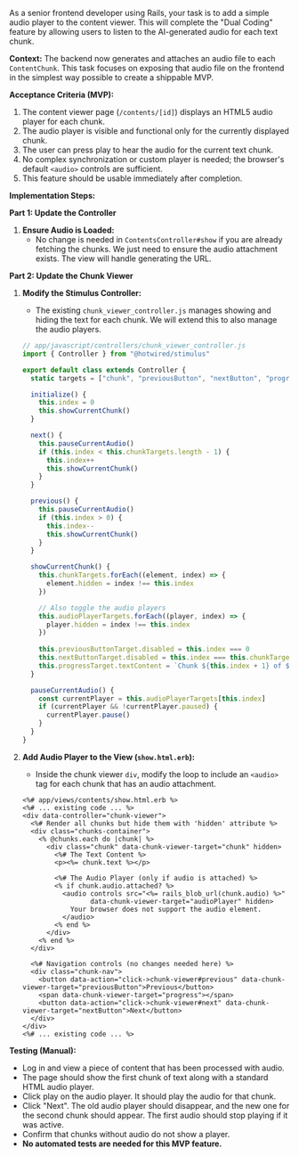As a senior frontend developer using Rails, your task is to add a simple audio player to the content viewer. This will complete the "Dual Coding" feature by allowing users to listen to the AI-generated audio for each text chunk.

**Context:**
The backend now generates and attaches an audio file to each `ContentChunk`. This task focuses on exposing that audio file on the frontend in the simplest way possible to create a shippable MVP.

**Acceptance Criteria (MVP):**
1.  The content viewer page (`/contents/[id]`) displays an HTML5 audio player for each chunk.
2.  The audio player is visible and functional only for the currently displayed chunk.
3.  The user can press play to hear the audio for the current text chunk.
4.  No complex synchronization or custom player is needed; the browser's default `<audio>` controls are sufficient.
5.  This feature should be usable immediately after completion.

**Implementation Steps:**

**Part 1: Update the Controller**

1.  **Ensure Audio is Loaded:**
    *   No change is needed in `ContentsController#show` if you are already fetching the chunks. We just need to ensure the audio attachment exists. The view will handle generating the URL.

**Part 2: Update the Chunk Viewer**

1.  **Modify the Stimulus Controller:**
    *   The existing `chunk_viewer_controller.js` manages showing and hiding the text for each chunk. We will extend this to also manage the audio players.
    ```javascript
    // app/javascript/controllers/chunk_viewer_controller.js
    import { Controller } from "@hotwired/stimulus"

    export default class extends Controller {
      static targets = ["chunk", "previousButton", "nextButton", "progress", "audioPlayer"]

      initialize() {
        this.index = 0
        this.showCurrentChunk()
      }

      next() {
        this.pauseCurrentAudio()
        if (this.index < this.chunkTargets.length - 1) {
          this.index++
          this.showCurrentChunk()
        }
      }

      previous() {
        this.pauseCurrentAudio()
        if (this.index > 0) {
          this.index--
          this.showCurrentChunk()
        }
      }

      showCurrentChunk() {
        this.chunkTargets.forEach((element, index) => {
          element.hidden = index !== this.index
        })

        // Also toggle the audio players
        this.audioPlayerTargets.forEach((player, index) => {
          player.hidden = index !== this.index
        })
        
        this.previousButtonTarget.disabled = this.index === 0
        this.nextButtonTarget.disabled = this.index === this.chunkTargets.length - 1
        this.progressTarget.textContent = `Chunk ${this.index + 1} of ${this.chunkTargets.length}`
      }

      pauseCurrentAudio() {
        const currentPlayer = this.audioPlayerTargets[this.index]
        if (currentPlayer && !currentPlayer.paused) {
          currentPlayer.pause()
        }
      }
    }
    ```

2.  **Add Audio Player to the View (`show.html.erb`):**
    *   Inside the chunk viewer `div`, modify the loop to include an `<audio>` tag for each chunk that has an audio attachment.
    ```erb
    <%# app/views/contents/show.html.erb %>
    <%# ... existing code ... %>
    <div data-controller="chunk-viewer">
      <%# Render all chunks but hide them with 'hidden' attribute %>
      <div class="chunks-container">
        <% @chunks.each do |chunk| %>
          <div class="chunk" data-chunk-viewer-target="chunk" hidden>
            <%# The Text Content %>
            <p><%= chunk.text %></p>

            <%# The Audio Player (only if audio is attached) %>
            <% if chunk.audio.attached? %>
              <audio controls src="<%= rails_blob_url(chunk.audio) %>" 
                     data-chunk-viewer-target="audioPlayer" hidden>
                Your browser does not support the audio element.
              </audio>
            <% end %>
          </div>
        <% end %>
      </div>

      <%# Navigation controls (no changes needed here) %>
      <div class="chunk-nav">
        <button data-action="click->chunk-viewer#previous" data-chunk-viewer-target="previousButton">Previous</button>
        <span data-chunk-viewer-target="progress"></span>
        <button data-action="click->chunk-viewer#next" data-chunk-viewer-target="nextButton">Next</button>
      </div>
    </div>
    <%# ... existing code ... %>
    ```

**Testing (Manual):**
*   Log in and view a piece of content that has been processed with audio.
*   The page should show the first chunk of text along with a standard HTML audio player.
*   Click play on the audio player. It should play the audio for that chunk.
*   Click "Next". The old audio player should disappear, and the new one for the second chunk should appear. The first audio should stop playing if it was active.
*   Confirm that chunks without audio do not show a player.
*   **No automated tests are needed for this MVP feature.** 